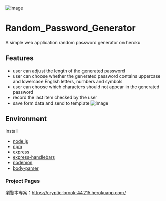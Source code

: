 ![image](https://user-images.githubusercontent.com/79748426/153098074-f4412530-977e-4d2f-89b7-1a6e85fcae7c.png)
# Random_Password_Generator
A simple web application random password generator on heroku

## Features
- user can adjust the length of the generated password
- user can choose whether the generated password contains uppercase and lowercase English letters, numbers and symbols
- user can choose which characters should not appear in the generated password
- record the last item checked by the user
- save form data and send to template
![image](https://user-images.githubusercontent.com/79748426/153098278-7d01e62f-630c-4c8c-8517-9f09bb5be65f.png)

## Environment

Install

- [node.js]
- [npm]
- [express]
- [express-handlebars]
- [nodemon]
- [body-parser]

### Project Pages
瀏覽本專案：<https://cryptic-brook-44215.herokuapp.com/>


[node.js]: https://nodejs.org/
[npm]: https://www.npmjs.com/get-npm
[express]: https://www.npmjs.com/package/express
[express-handlebars]: https://www.npmjs.com/package/express-handlebars
[nodemon]: https://www.npmjs.com/package/nodemon
[body-parser]: https://www.npmjs.com/package/body-parser

